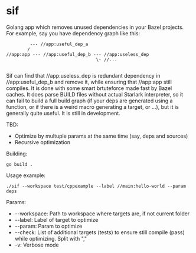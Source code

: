 # sif

Golang app which removes unused dependencies in your Bazel projects. For example, say you have dependency graph like this:

```
         --- //app:useful_dep_a
        /
//app:app --- //app:useful_dep_b --- //app:useless_dep
                                  \- //...


```

Sif can find that //app:useless_dep is redundant dependency in //app:useful_dep_b and remove it, while ensuring that //app:app still compiles. It is done with some smart brtuteforce made fast by Bazel caches. It does parse BUILD files without actual Starlark interpreter, so it can fail to build a full build graph (if your deps are generated using a function, or if there is a weird macro generating a target, or ...), but it is generally quite useful. It is still in development.

TBD:
* Optimize by multuple params at the same time (say, deps and sources)
* Recursive optimization

Building:
```
go build .
```

Usage example:
```
./sif --workspace test/cppexample --label //main:hello-world --param deps
```

Params:
* --workspace: Path to workspace where targets are, if not current folder
* --label: Label of target to optimize
* --param: Param to optimize
* --check: List of additional targets (tests) to ensure still compile (pass) while optimizing. Split with ","
* -v: Verbose mode